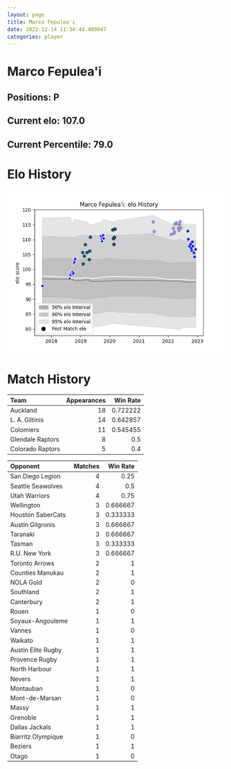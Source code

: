 ```yaml
---  
layout: page  
title: Marco Fepulea'i  
date: 2022-12-14 11:34:44.409947  
categories: player  
---
```

# Marco Fepulea'i

## Positions: P

## Current elo: 107.0

## Current Percentile: 79.0

# Elo History


![elo history](history_MarcoFepulea'i.png)
# Match History


| Team             |   Appearances |   Win Rate |
|:-----------------|--------------:|-----------:|
| Auckland         |            18 |   0.722222 |
| L. A. Giltinis   |            14 |   0.642857 |
| Colomiers        |            11 |   0.545455 |
| Glendale Raptors |             8 |   0.5      |
| Colorado Raptors |             5 |   0.4      |

| Opponent           |   Matches |   Win Rate |
|:-------------------|----------:|-----------:|
| San Diego Legion   |         4 |   0.25     |
| Seattle Seawolves  |         4 |   0.5      |
| Utah Warriors      |         4 |   0.75     |
| Wellington         |         3 |   0.666667 |
| Houston SaberCats  |         3 |   0.333333 |
| Austin Gilgronis   |         3 |   0.666667 |
| Taranaki           |         3 |   0.666667 |
| Tasman             |         3 |   0.333333 |
| R.U. New York      |         3 |   0.666667 |
| Toronto Arrows     |         2 |   1        |
| Counties Manukau   |         2 |   1        |
| NOLA Gold          |         2 |   0        |
| Southland          |         2 |   1        |
| Canterbury         |         2 |   1        |
| Rouen              |         1 |   0        |
| Soyaux-Angouleme   |         1 |   1        |
| Vannes             |         1 |   0        |
| Waikato            |         1 |   1        |
| Austin Elite Rugby |         1 |   1        |
| Provence Rugby     |         1 |   1        |
| North Harbour      |         1 |   1        |
| Nevers             |         1 |   1        |
| Montauban          |         1 |   0        |
| Mont-de-Marsan     |         1 |   0        |
| Massy              |         1 |   1        |
| Grenoble           |         1 |   1        |
| Dallas Jackals     |         1 |   1        |
| Biarritz Olympique |         1 |   0        |
| Beziers            |         1 |   1        |
| Otago              |         1 |   0        |